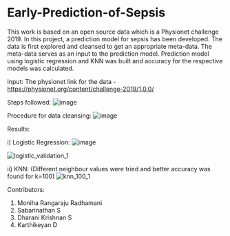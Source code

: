 # Early-Prediction-of-Sepsis
 This work is based on an open source data which is a Physionet chalIenge 2019. In this project, a prediction model for sepsis has been developed. The data is first explored and cleansed to get an appropriate meta-data. The meta-data serves as an input to the prediction model. Prediction model using logistic regression and KNN was built and accuracy for the respective models was calculated. 

Input:
The physionet link for the data - https://physionet.org/content/challenge-2019/1.0.0/

Steps followed:
![image](https://user-images.githubusercontent.com/63999177/179417728-47db30a2-eb8e-428f-ba2f-8a17addfeb09.png)

Procedure for data cleansing:
![image](https://user-images.githubusercontent.com/63999177/179417829-b378f1e4-91c2-4aa0-af8c-8deeb1f19165.png)

Results:

i) Logistic Regression:
![image](https://user-images.githubusercontent.com/63999177/179417934-73b2d615-b6ba-4015-90d3-0a472924045d.png)

![logistic_validation_1](https://user-images.githubusercontent.com/63999177/179417952-f0fb0810-03c5-4440-9450-a3559a622bfe.png)

ii) KNN:
(Different neighbour values were tried and better accuracy was found for k=100)
![knn_100_1](https://user-images.githubusercontent.com/63999177/179418045-1c93cf5a-82cb-49e7-b824-90788e44970b.png)


Contributors:
1. Moniha Rangaraju Radhamani
2. Sabarinathan S
3. Dharani Krishnan S
4. Karthikeyan D


